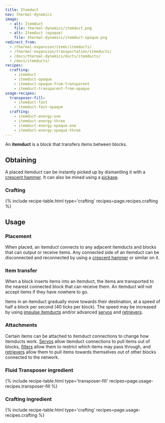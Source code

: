 ```yaml
---
title: Itemduct
nav: thermal-dynamics
image:
  - alt: Itemduct
    file: thermal-dynamics/itemduct.png
  - alt: Itemduct (opaque)
    file: thermal-dynamics/itemduct-opaque.png
redirect_from:
  - /thermal-expansion/items/itemducts/
  - /thermal-expansion/transportation/itemducts/
  - /docs/thermal-dynamics/ducts/itemducts/
  - /docs/itemducts/
recipes:
  crafting:
    - itemduct
    - itemduct-opaque
    - itemduct-opaque-from-transparent
    - itemduct-transparent-from-opaque
usage-recipes:
  transposer-fill:
    - itemduct-fast
    - itemduct-fast-opaque
  crafting:
    - itemduct-energy-one
    - itemduct-energy-three
    - itemduct-energy-opaque-one
    - itemduct-energy-opaque-three
---
```


An **itemduct** is a block that transfers items between blocks.


Obtaining
---------

A placed itemduct can be instantly picked up by dismantling it with a [crescent
hammer](/docs/crescent-hammer/). It can also be mined using a
[pickaxe](https://minecraft.gamepedia.com/Pickaxe).

### Crafting
{% include recipe-table.html type='crafting' recipes=page.recipes.crafting %}


Usage
-----

### Placement
When placed, an itemduct connects to any adjacent itemducts and blocks that can
output or receive items. Any connected side of an itemduct can be disconnected
and reconnected by using a [crescent hammer](/docs/crescent-hammer/) or similar
on it.

### Item transfer
When a block inserts items into an itemduct, the items are transported to the
nearest connected block that can receive them. An itemduct will not accept items
if they have nowhere to go.

Items in an itemduct gradually move towards their destination, at a speed of
half a block per second (40 ticks per block). The speed may be increased by
using [impulse itemducts](/docs/impulse-itemduct/) and/or advanced
[servos](/docs/servos/) and [retrievers](/docs/retrievers/).

### Attachments
Certain items can be attached to itemduct connections to change how itemducts
work. [Servos](/docs/servos/) allow itemduct connections to pull items out of
blocks, [filters](/docs/filters/) allow them to restrict which items may pass
through, and [retrievers](/docs/retrievers/) allow them to pull items towards
themselves out of other blocks connected to the network.

### Fluid Transposer ingredient
{% include recipe-table.html type='transposer-fill' recipes=page.usage-recipes.transposer-fill %}

### Crafting ingredient
{% include recipe-table.html type='crafting' recipes=page.usage-recipes.crafting %}
